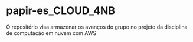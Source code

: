 # papir-es_CLOUD_4NB
O repositório visa armazenar os avanços do grupo no projeto da disciplina de computação em nuvem com AWS

